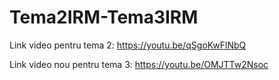 # Tema2IRM-Tema3IRM


Link video pentru tema 2: https://youtu.be/qSgoKwFlNbQ

Link video nou pentru tema 3: https://youtu.be/OMJTTw2Nsoc
